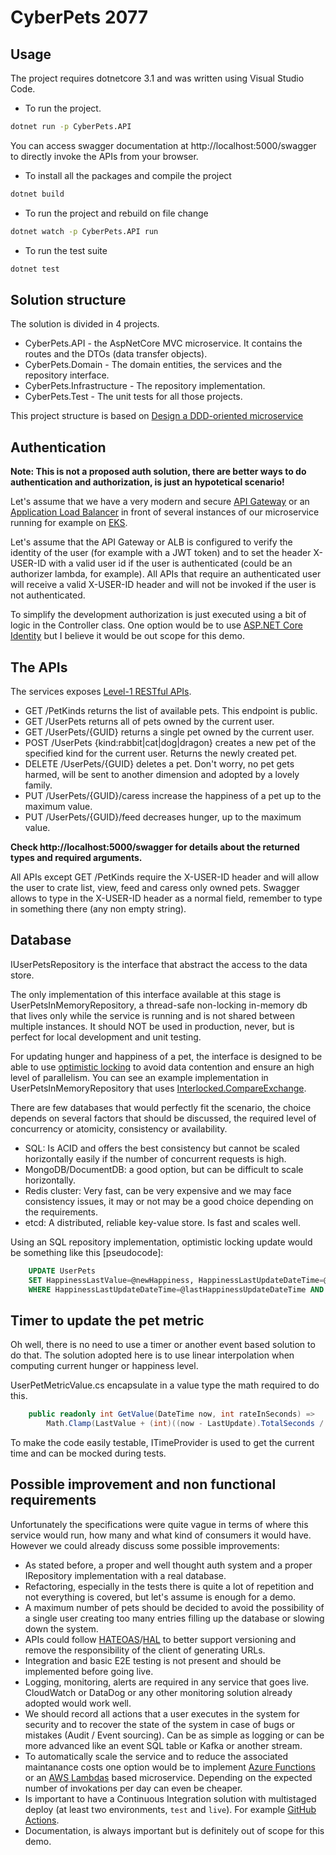 # CyberPets 2077

## Usage

The project requires dotnetcore 3.1 and was written using Visual Studio Code.

- To run the project.

```sh
dotnet run -p CyberPets.API
```

You can access swagger documentation at http://localhost:5000/swagger to directly invoke the APIs from your browser.

- To install all the packages and compile the project

```sh
dotnet build
```

- To run the project and rebuild on file change

```sh
dotnet watch -p CyberPets.API run
```

- To run the test suite

```sh
dotnet test
```

## Solution structure

The solution is divided in 4 projects.

- CyberPets.API - the AspNetCore MVC microservice. It contains the routes and the DTOs (data transfer objects).
- CyberPets.Domain - The domain entities, the services and the repository interface.
- CyberPets.Infrastructure - The repository implementation.
- CyberPets.Test - The unit tests for all those projects.

This project structure is based on [Design a DDD-oriented microservice](https://docs.microsoft.com/en-us/dotnet/architecture/microservices/microservice-ddd-cqrs-patterns/ddd-oriented-microservice)

## Authentication

**Note: This is not a proposed auth solution, there are better ways to do authentication and authorization, is just an hypotetical scenario!**

Let's assume that we have a very modern and secure [API Gateway](https://aws.amazon.com/api-gateway/) or an [Application Load Balancer](https://docs.aws.amazon.com/elasticloadbalancing/latest/application/introduction.html) in front of several instances of our microservice running for example on [EKS](https://aws.amazon.com/eks/).

Let's assume that the API Gateway or ALB is configured to verify the identity of the user (for example with a JWT token) and to set the header X-USER-ID with a valid user id if the user is authenticated (could be an authorizer lambda, for example). All APIs that require an authenticated user will receive a valid X-USER-ID header and will not be invoked if the user is not authenticated.

To simplify the development authorization is just executed using a bit of logic in the Controller class. One option would be to use [ASP.NET Core Identity](https://docs.microsoft.com/en-us/dotnet/architecture/microservices/secure-net-microservices-web-applications/) but I believe it would be out scope for this demo.

## The APIs

The services exposes [Level-1 RESTful APIs](https://martinfowler.com/articles/richardsonMaturityModel.html).

- GET /PetKinds returns the list of available pets. This endpoint is public.
- GET /UserPets returns all of pets owned by the current user.
- GET /UserPets/{GUID} returns a single pet owned by the current user.
- POST /UserPets {kind:rabbit|cat|dog|dragon} creates a new pet of the specified kind for the current user. Returns the newly created pet.
- DELETE /UserPets/{GUID} deletes a pet. Don't worry, no pet gets harmed, will be sent to another dimension and adopted by a lovely family.
- PUT /UserPets/{GUID}/caress increase the happiness of a pet up to the maximum value.
- PUT /UserPets/{GUID}/feed decreases hunger, up to the maximum value.

**Check http://localhost:5000/swagger for details about the returned types and required arguments.**

All APIs except GET /PetKinds require the X-USER-ID header and will allow the user to crate list, view, feed and caress only owned pets.
Swagger allows to type in the X-USER-ID header as a normal field, remember to type in something there (any non empty string).

## Database

IUserPetsRepository is the interface that abstract the access to the data store.

The only implementation of this interface available at this stage is UserPetsInMemoryRepository, a thread-safe non-locking in-memory db that lives only while the service is running and is not shared between multiple instances. It should NOT be used in production, never, but is perfect for local development and unit testing.

For updating hunger and happiness of a pet, the interface is designed to be able to use [optimistic locking](https://en.wikipedia.org/wiki/Optimistic_concurrency_control) to avoid data contention and ensure an high level of parallelism.
You can see an example implementation in UserPetsInMemoryRepository that uses [Interlocked.CompareExchange](https://docs.microsoft.com/en-us/dotnet/api/system.threading.interlocked.compareexchange?view=netcore-3.1).

There are few databases that would perfectly fit the scenario, the choice depends on several factors that should be discussed, the required level of concurrency or atomicity, consistency or availability.

- SQL: Is ACID and offers the best consistency but cannot be scaled horizontally easily if the number of concurrent requests is high.
- MongoDB/DocumentDB: a good option, but can be difficult to scale horizontally.
- Redis cluster: Very fast, can be very expensive and we may face consistency issues, it may or not may be a good choice depending on the requirements.
- etcd: A distributed, reliable key-value store. Is fast and scales well.

Using an SQL repository implementation, optimistic locking update would be something like this [pseudocode]:

```sql
    UPDATE UserPets
    SET HappinessLastValue=@newHappiness, HappinessLastUpdateDateTime=@now
    WHERE HappinessLastUpdateDateTime=@lastHappinessUpdateDateTime AND HappinessLastValue=@lastHappinessLastValue AND Id=@UserPetId
```

## Timer to update the pet metric

Oh well, there is no need to use a timer or another event based solution to do that.
The solution adopted here is to use linear interpolation when computing current hunger or happiness level.

UserPetMetricValue.cs encapsulate in a value type the math required to do this.

```csharp
    public readonly int GetValue(DateTime now, int rateInSeconds) =>
        Math.Clamp(LastValue + (int)((now - LastUpdate).TotalSeconds / rateInSeconds), MinValue, MaxValue);
```

To make the code easily testable, ITimeProvider is used to get the current time and can be mocked during tests.

## Possible improvement and non functional requirements

Unfortunately the specifications were quite vague in terms of where this service would run, how many and what kind of consumers it would have.
However we could already discuss some possible improvements:

- As stated before, a proper and well thought auth system and a proper IRepository implementation with a real database.
- Refactoring, especially in the tests there is quite a lot of repetition and not everything is covered, but let's assume is enough for a demo.
- A maximum number of pets should be decided to avoid the possibility of a single user creating too many entries filling up the database or slowing down the system.
- APIs could follow [HATEOAS](https://en.wikipedia.org/wiki/HATEOAS)/[HAL](https://en.wikipedia.org/wiki/Hypertext_Application_Language) to better support versioning and remove the responsibility of the client of generating URLs.
- Integration and basic E2E testing is not present and should be implemented before going live.
- Logging, monitoring, alerts are required in any service that goes live. CloudWatch or DataDog or any other monitoring solution already adopted would work well.
- We should record all actions that a user executes in the system for security and to recover the state of the system in case of bugs or mistakes (Audit / Event sourcing). Can be as simple as logging or can be more advanced like an event SQL table or Kafka or another stream.
- To automatically scale the service and to reduce the associated maintanance costs one option would be to implement [Azure Functions](https://azure.microsoft.com/en-gb/services/functions/) or an [AWS Lambdas](https://aws.amazon.com/lambda/) based microservice. Depending on the expected number of invokations per day can even be cheaper.
- Is important to have a Continuous Integration solution with multistaged deploy (at least two environments, `test` and `live`). For example [GitHub Actions](https://github.com/features/actions).
- Documentation, is always important but is definitely out of scope for this demo.
